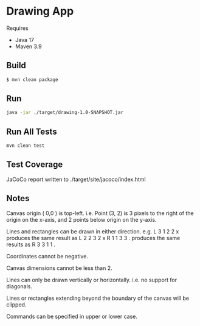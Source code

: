 # Drawing App

Requires
* Java 17
* Maven 3.9

## Build
```sh
$ mvn clean package
```

## Run
```sh
java -jar ./target/drawing-1.0-SNAPSHOT.jar
```

## Run All Tests
```sh
mvn clean test
```

## Test Coverage
JaCoCo report written to ./target/site/jacoco/index.html

## Notes

Canvas origin ( 0,0 ) is top-left.
i.e. Point (3, 2) is 3 pixels to the right of the origin on the x-axis, and 2 points below origin on the y-axis.

Lines and rectangles can be drawn in either direction.
e.g. L 3 1 2 2 x produces the same result as L 2 2 3 2 x
     R 1 1 3 3 . produces the same results as R 3 3 1 1 .

Coordinates cannot be negative.

Canvas dimensions cannot be less than 2.

Lines can only be drawn vertically or horizontally. i.e. no support for diagonals.

Lines or rectangles extending beyond the boundary of the canvas will be clipped.

Commands can be specified in upper or lower case.

